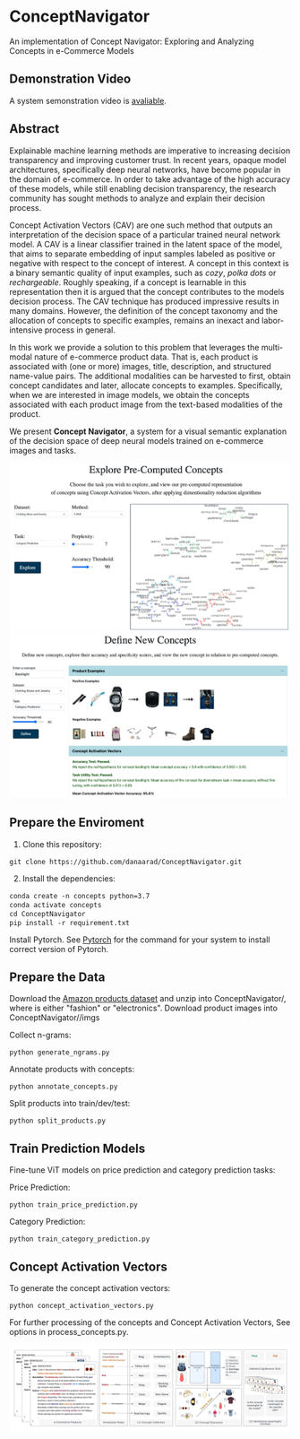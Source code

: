 # ConceptNavigator
An implementation of Concept Navigator: Exploring and Analyzing Concepts in e-Commerce Models

## Demonstration Video
A system semonstration video is [avaliable]().

## Abstract
Explainable machine learning methods are imperative to increasing decision transparency and improving customer trust. In recent years, opaque model architectures, specifically deep neural networks, have become popular in the domain of e-commerce. In order to take advantage of the high accuracy of these models, while still enabling decision transparency, the research community has sought methods to analyze and explain their decision process.

Concept Activation Vectors (CAV) are one such method that outputs an interpretation of the decision space of a particular trained neural network model. A CAV is a linear classifier trained in the latent space of the model, that aims to separate embedding of input samples labeled as positive or negative with respect to the concept of interest. A concept in this context is a binary semantic quality of input examples, such as *cozy*, *polka dots* or *rechargeable*. Roughly speaking, if a concept is learnable in this representation then it is argued that the concept contributes to the models decision process. The CAV technique has produced impressive results in many domains. However, the definition of the concept taxonomy and the allocation of concepts to specific examples, remains an inexact and labor-intensive process in general.

 In this work we provide a solution to this problem that leverages the multi-modal nature of e-commerce product data. That is, each product is associated with (one or more) images, title, description, and structured name-value pairs. The additional modalities can be harvested to first, obtain concept candidates and later, allocate concepts to examples. Specifically, when we are interested in image models, we obtain the concepts associated with each product image from the text-based modalities of the product.

 We present **Concept Navigator**, a system for a visual semantic explanation of the decision space of deep neural models trained on e-commerce images and tasks. 
 

<img style="witdh: 50%;" src="images/explore_screen.png"> <img style="witdh: 50%;" src="images/define_screen.png">

## Prepare the Enviroment 
1. Clone this repository: 
```
git clone https://github.com/danaarad/ConceptNavigator.git
```

2. Install the dependencies:
```
conda create -n concepts python=3.7
conda activate concepts
cd ConceptNavigator
pip install -r requirement.txt
```
Install Pytorch. See [Pytorch](https://pytorch.org/) for the command for your system to install correct version of Pytorch.

## Prepare the Data
Download the [Amazon products dataset](https://nijianmo.github.io/amazon/) and unzip into ConceptNavigator/<dataset>, where <dataset> is either "fashion" or "electronics". Download product images into ConceptNavigator/<dataset>/imgs

Collect n-grams:
```
python generate_ngrams.py
```

Annotate products with concepts:
```
python annotate_concepts.py
```

Split products into train/dev/test:
```
python split_products.py

```

## Train Prediction Models
Fine-tune ViT models on price prediction and category prediction tasks:

 Price Prediction:
 ```
 python train_price_prediction.py
 ```

 Category Prediction:
 ```
 python train_category_prediction.py
 ```

## Concept Activation Vectors


To generate the concept activation vectors:
 
 ```
 python concept_activation_vectors.py
 ```

For further processing of the concepts and Concept Activation Vectors, See options in process_concepts.py.


 <img src="images/concept_collection.png">

